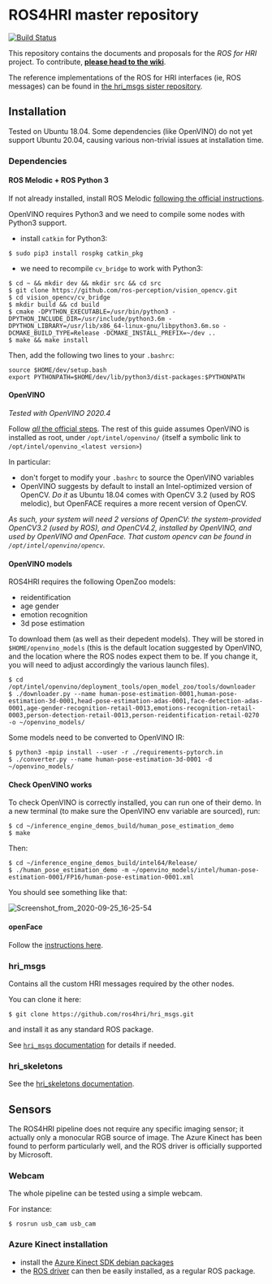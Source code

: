 ROS4HRI master repository
=========================

[![Build Status](https://travis-ci.com/ros4hri/ros4hri.svg?branch=master)](https://travis-ci.com/ros4hri/ros4hri)

This repository contains the documents and proposals for the *ROS for HRI*
project. To contribute, **[please head to the
wiki](https://github.com/ros4hri/ros4hri/wiki)**.

The reference implementations of the ROS for HRI interfaces (ie, ROS messages)
can be found in [the hri_msgs sister repository](https://github.com/ros4hri/hri_msgs).

Installation
------------


Tested on Ubuntu 18.04. Some dependencies (like OpenVINO) do not yet support Ubuntu 20.04, causing various non-trivial issues at installation time.

### Dependencies


#### ROS Melodic + ROS Python 3

If not already installed, install ROS Melodic [following the official instructions](http://wiki.ros.org/Installation/Ubuntu).


OpenVINO requires Python3 and we need to compile some nodes with Python3 support.

- install `catkin` for Python3:
```
$ sudo pip3 install rospkg catkin_pkg
```

- we need to recompile `cv_bridge` to work with Python3:

```
$ cd ~ && mkdir dev && mkdir src && cd src
$ git clone https://github.com/ros-perception/vision_opencv.git
$ cd vision_opencv/cv_bridge
$ mkdir build && cd build
$ cmake -DPYTHON_EXECUTABLE=/usr/bin/python3 -DPYTHON_INCLUDE_DIR=/usr/include/python3.6m -DPYTHON_LIBRARY=/usr/lib/x86_64-linux-gnu/libpython3.6m.so -DCMAKE_BUILD_TYPE=Release -DCMAKE_INSTALL_PREFIX=~/dev ..
$ make && make install
```

Then, add the following two lines to your `.bashrc`:

```
source $HOME/dev/setup.bash
export PYTHONPATH=$HOME/dev/lib/python3/dist-packages:$PYTHONPATH
```

#### OpenVINO

*Tested with OpenVINO 2020.4*

Follow [*all* the official steps](https://docs.openvinotoolkit.org/2020.4/openvino_docs_install_guides_installing_openvino_linux.html). The rest of this guide assumes OpenVINO is installed as root, under `/opt/intel/openvino/` (itself a symbolic link to `/opt/intel/openvino_<latest version>`)

In particular:

- don't forget to modify your `.bashrc` to source the OpenVINO variables
- OpenVINO suggests by default to install an Intel-optimized version of OpenCV. *Do it* as Ubuntu 18.04 comes with OpenCV 3.2 (used by ROS melodic), but OpenFACE requires a more recent version of OpenCV.

*As such, your system will need 2 versions of OpenCV: the system-provided OpenCV3.2 (used by ROS), and OpenCV4.2, installed by OpenVINO, and used by OpenVINO and OpenFace. That custom opencv can be found in `/opt/intel/openvino/opencv`.*

#### OpenVINO models

ROS4HRI requires the following OpenZoo models:

- reidentification
- age gender
- emotion recognition
- 3d pose estimation

To download them (as well as their depedent models). They will be stored in `$HOME/openvino_models` (this is the default location suggested by OpenVINO, and the location where the ROS nodes expect them to be. If you change it, you will need to adjust accordingly the various launch files).

```
$ cd /opt/intel/openvino/deployment_tools/open_model_zoo/tools/downloader
$ ./downloader.py --name human-pose-estimation-0001,human-pose-estimation-3d-0001,head-pose-estimation-adas-0001,face-detection-adas-0001,age-gender-recognition-retail-0013,emotions-recognition-retail-0003,person-detection-retail-0013,person-reidentification-retail-0270 -o ~/openvino_models/
```

Some models need to be converted to OpenVINO IR:

```
$ python3 -mpip install --user -r ./requirements-pytorch.in
$ ./converter.py --name human-pose-estimation-3d-0001 -d ~/openvino_models/
```

#### Check OpenVINO works

To check OpenVINO is correctly installed, you can run one of their demo. In a new terminal (to make sure the OpenVINO env variable are sourced), run:

```
$ cd ~/inference_engine_demos_build/human_pose_estimation_demo
$ make
```
Then:
```
$ cd ~/inference_engine_demos_build/intel64/Release/
$ ./human_pose_estimation_demo -m ~/openvino_models/intel/human-pose-estimation-0001/FP16/human-pose-estimation-0001.xml
```

You should see something like that:

![Screenshot_from_2020-09-25_16-25-54](uploads/650d06f3835c4c2572bdfefb86e6ff28/Screenshot_from_2020-09-25_16-25-54.png)

#### openFace

Follow the [instructions here](https://github.com/TadasBaltrusaitis/OpenFace/wiki/Unix-Installation).


### hri_msgs


Contains all the custom HRI messages required by the other nodes.

You can clone it here:

```
$ git clone https://github.com/ros4hri/hri_msgs.git
```

and install it as any standard ROS package.

See [`hri_msgs` documentation](https://github.com/ros4hri/hri_msgs/blob/master/README.md#installation) for details if needed.

### hri_skeletons


See the [hri_skeletons documentation](https://github.com/ros4hri/hri_skeletons).


Sensors
-------

The ROS4HRI pipeline does not require any specific imaging sensor; it actually only a monocular RGB source of image. The Azure Kinect has been found to perform particularly well, and the ROS driver is officially supported by Microsoft.

### Webcam

The whole pipeline can be tested using a simple webcam.

For instance:

```
$ rosrun usb_cam usb_cam
```

### Azure Kinect installation


- install the [Azure Kinect SDK debian packages](https://github.com/microsoft/Azure-Kinect-Sensor-SDK/blob/develop/docs/usage.md#debian-package)
- the [ROS driver](https://github.com/microsoft/Azure_Kinect_ROS_Driver) can then be easily installed, as a regular ROS package.


